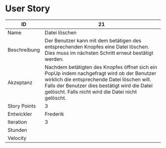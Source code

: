 # User Story

| ID         |21|
|-|-|
|Name        |Datei löschen |
|Beschreibung|Der Benutzer kann mit dem betätigen des entsprechenden Knopfes eine Datei löschen. Dies muss im nächsten Schritt erneut bestätigt werden.|
|Akzeptanz   |Nachdem betätigten des Knopfes öffnet sich ein PopUp indem nachgefragt wird ob der Benutzer wirklich die entsprechende Datei löschen will. Falls der Benutzer dies bestätigt wird die Datei gelöscht. Falls nicht wird die Datei nicht gelöscht.|
|Story Points|3|
|Entwickler  |Frederik|
|Iteration   |3|
|Stunden     ||
|Velocity    ||
